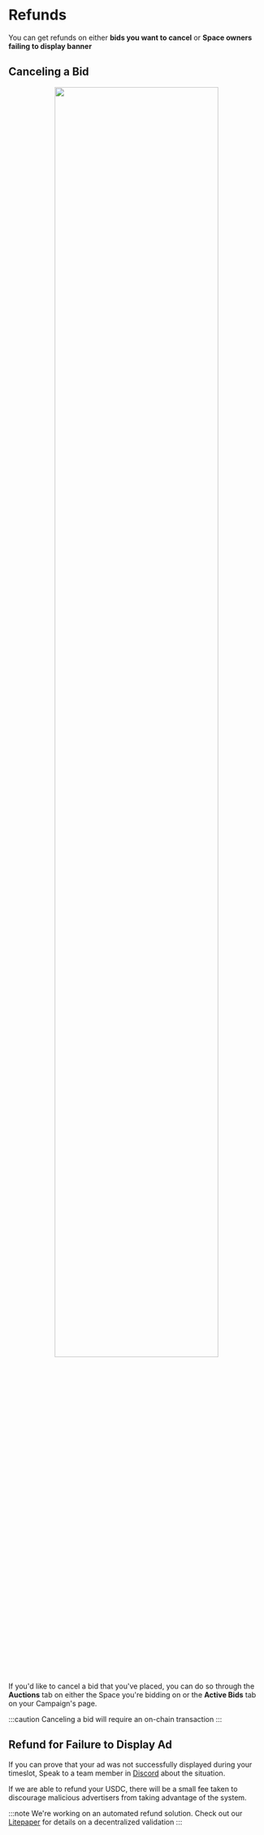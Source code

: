 # Refunds

You can get refunds on either **bids you want to cancel** or **Space owners failing to display banner**

## Canceling a Bid

<center><img height="80%" width="80%" src="https://i.imgur.com/2hPo4jF.jpg" /></center>

If you'd like to cancel a bid that you've placed, you can do so through the **Auctions** tab on either the Space you're bidding on or the **Active Bids** tab on your Campaign's page.

:::caution
Canceling a bid will require an on-chain transaction
:::

## Refund for Failure to Display Ad

If you can prove that your ad was not successfully displayed during your timeslot, Speak to a team member in [Discord](https://discord.gg/4Jc3XhM5mp) about the situation.

If we are able to refund your USDC, there will be a small fee taken to discourage malicious advertisers from taking advantage of the system.

:::note 
We're working on an automated refund solution. Check out our [Litepaper](../../about/litepaper#zesty-market-protocol) for details on a decentralized validation
:::
